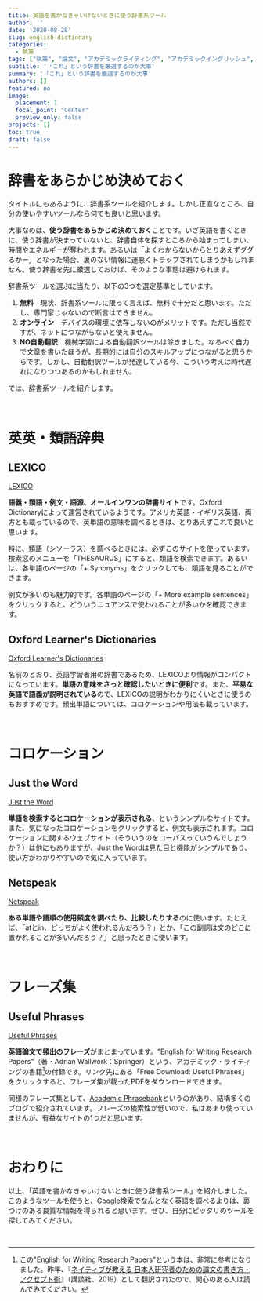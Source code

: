 ```yaml
---
title: 英語を書かなきゃいけないときに使う辞書系ツール
author: ''
date: '2020-08-28'
slug: english-dictionary
categories:
  - 執筆
tags: ["執筆", "論文", "アカデミックライティング", "アカデミックイングリッシュ", "辞書", "ライティング"]
subtitle: '「これ」という辞書を厳選するのが大事'
summary: '「これ」という辞書を厳選するのが大事'
authors: []
featured: no
image:
  placement: 1
  focal_point: "Center"
  preview_only: false
projects: []
toc: true
draft: false
---
```


# 辞書をあらかじめ決めておく

タイトルにもあるように、辞書系ツールを紹介します。しかし正直なところ、自分の使いやすいツールなら何でも良いと思います。

大事なのは、**使う辞書をあらかじめ決めておく**ことです。いざ英語を書くときに、使う辞書が決まっていないと、辞書自体を探すところから始まってしまい、時間やエネルギーが奪われます。あるいは「よくわからないからとりあえずググるかー」となった場合、裏のない情報に運悪くトラップされてしまうかもしれません。使う辞書を先に厳選しておけば、そのような事態は避けられます。

辞書系ツールを選ぶに当たり、以下の3つを選定基準としています。

1. **無料**　現状、辞書系ツールに限って言えば、無料で十分だと思います。ただし、専門家じゃないので断言はできません。
2. **オンライン**　デバイスの環境に依存しないのがメリットです。ただし当然ですが、ネットにつながらないと使えません。
3. **NO自動翻訳**　機械学習による自動翻訳ツールは除きました。なるべく自力で文章を書いたほうが、長期的には自分のスキルアップにつながると思うからです。しかし、自動翻訳ツールが発達している今、こういう考えは時代遅れになりつつあるのかもしれません。

では、辞書系ツールを紹介します。

<br>

# 英英・類語辞典

## LEXICO

[LEXICO](https://www.lexico.com "LEXICO")

**語義・類語・例文・語源、オールインワンの辞書サイト**です。Oxford Dictionaryによって運営されているようです。アメリカ英語・イギリス英語、両方とも載っているので、英単語の意味を調べるときは、とりあえずこれで良いと思います。

特に、類語（シソーラス）を調べるときには、必ずこのサイトを使っています。検索窓のメニューを「THESAURUS」にすると、類語を検索できます。あるいは、各単語のページの「+ Synonyms」をクリックしても、類語を見ることができます。

例文が多いのも魅力的です。各単語のページの「+ More example sentences」をクリックすると、どういうニュアンスで使われることが多いかを確認できます。

## Oxford Learner's Dictionaries

[Oxford Learner's Dictionaries](https://www.oxfordlearnersdictionaries.com "Oxford Learner's Dictionaries")

名前のとおり、英語学習者用の辞書であるため、LEXICOより情報がコンパクトになっています。**単語の意味をさっと確認したいときに便利**です。また、**平易な英語で語義が説明されている**ので、LEXICOの説明がわかりにくいときに使うのもおすすめです。頻出単語については、コロケーションや用法も載っています。

<br>

# コロケーション

## Just the Word

[Just the Word](http://www.just-the-word.com "Just the Word")

**単語を検索するとコロケーションが表示される**、というシンプルなサイトです。また、気になったコロケーションをクリックすると、例文も表示されます。コロケーションに関するウェブサイト（そういうのをコーパスっていうんでしょうか？）は他にもありますが、Just the Wordは見た目と機能がシンプルであり、使い方がわかりやすいので気に入っています。

## Netspeak

[Netspeak](https://netspeak.org "Netspeak")

**ある単語や語順の使用頻度を調べたり、比較したりする**のに使います。たとえば、「atとin、どっちがよく使われるんだろう？」とか、「この副詞は文のどこに置かれることが多いんだろう？」と思ったときに使います。

<br>

# フレーズ集

## Useful Phrases

[Useful Phrases](https://www.springer.com/jp/book/9783319260921 "Useful Phrases")

**英語論文で頻出のフレーズ**がまとまっています。"English for Writing Research Papers"（著・Adrian Wallwork：Springer）という、アカデミック・ライティングの書籍[^1]の付録です。リンク先にある「Free Download: Useful Phrases」をクリックすると、フレーズ集が載ったPDFをダウンロードできます。

同様のフレーズ集として、[Academic Phrasebank](http://www.phrasebank.manchester.ac.uk "Academic Phrasebank")というのがあり、結構多くのブログで紹介されています。フレーズの検索性が低いので、私はあまり使っていませんが、有益なサイトの1つだと思います。

<br>

# おわりに

以上、「英語を書かなきゃいけないときに使う辞書系ツール」を紹介しました。このようなツールを使うと、Google検索でなんとなく英語を調べるよりは、裏づけのある良質な情報を得られると思います。ぜひ、自分にピッタリのツールを探してみてください。

<br>

[^1]:この"English for Writing Research Papers"という本は、非常に参考になりました。昨年、『[ネイティブが教える 日本人研究者のための論文の書き方・アクセプト術](https://bookclub.kodansha.co.jp/product?item=0000275980 "ネイティブが教える 日本人研究者のための論文の書き方・アクセプト術")』（講談社、2019）として翻訳されたので、関心のある人は読んでみてください。